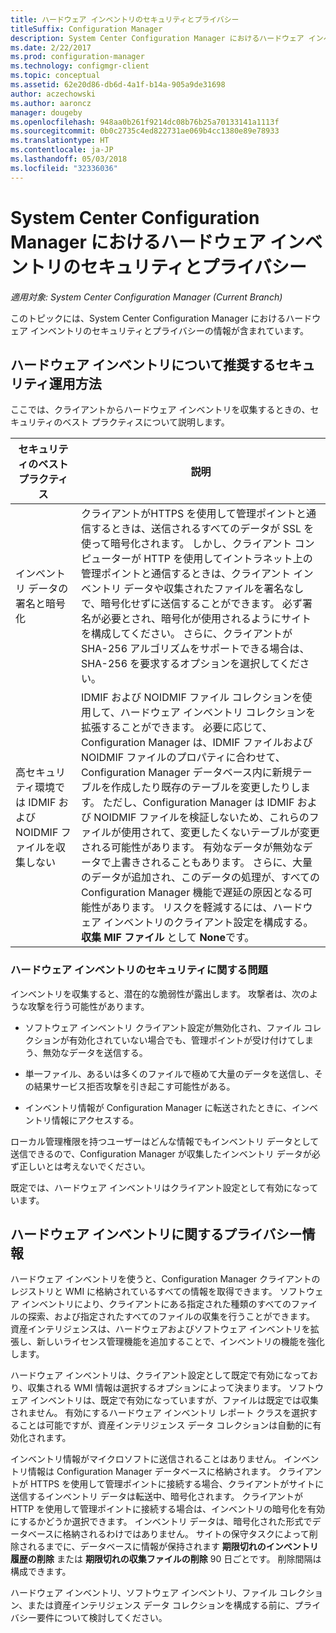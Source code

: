 ```yaml
---
title: ハードウェア インベントリのセキュリティとプライバシー
titleSuffix: Configuration Manager
description: System Center Configuration Manager におけるハードウェア インベントリのセキュリティとプライバシーの情報を確認します。
ms.date: 2/22/2017
ms.prod: configuration-manager
ms.technology: configmgr-client
ms.topic: conceptual
ms.assetid: 62e20d86-db6d-4a1f-b14a-905a9de31698
author: aczechowski
ms.author: aaroncz
manager: dougeby
ms.openlocfilehash: 948aa0b261f9214dc08b76b25a70133141a1113f
ms.sourcegitcommit: 0b0c2735c4ed822731ae069b4cc1380e89e78933
ms.translationtype: HT
ms.contentlocale: ja-JP
ms.lasthandoff: 05/03/2018
ms.locfileid: "32336036"
---
```

# <a name="security-and-privacy-for-hardware-inventory-in-system-center-configuration-manager"></a>System Center Configuration Manager におけるハードウェア インベントリのセキュリティとプライバシー

*適用対象: System Center Configuration Manager (Current Branch)*

このトピックには、System Center Configuration Manager におけるハードウェア インベントリのセキュリティとプライバシーの情報が含まれています。  

##  <a name="BKMK_Security_HardwareInventory"></a> ハードウェア インベントリについて推奨するセキュリティ運用方法  
 ここでは、クライアントからハードウェア インベントリを収集するときの、セキュリティのベスト プラクティスについて説明します。  

|セキュリティのベスト プラクティス|説明|  
|----------------------------|----------------------|  
|インベントリ データの署名と暗号化|クライアントがHTTPS を使用して管理ポイントと通信するときは、送信されるすべてのデータが SSL を使って暗号化されます。 しかし、クライアント コンピューターが HTTP を使用してイントラネット上の管理ポイントと通信するときは、クライアント インベントリ データや収集されたファイルを署名なしで、暗号化せずに送信することができます。 必ず署名が必要とされ、暗号化が使用されるようにサイトを構成してください。 さらに、クライアントが SHA-256 アルゴリズムをサポートできる場合は、SHA-256 を要求するオプションを選択してください。|  
|高セキュリティ環境では IDMIF および NOIDMIF ファイルを収集しない|IDMIF および NOIDMIF ファイル コレクションを使用して、ハードウェア インベントリ コレクションを拡張することができます。 必要に応じて、Configuration Manager は、IDMIF ファイルおよび NOIDMIF ファイルのプロパティに合わせて、Configuration Manager データベース内に新規テーブルを作成したり既存のテーブルを変更したりします。 ただし、Configuration Manager は IDMIF および NOIDMIF ファイルを検証しないため、これらのファイルが使用されて、変更したくないテーブルが変更される可能性があります。 有効なデータが無効なデータで上書きされることもあります。 さらに、大量のデータが追加され、このデータの処理が、すべての Configuration Manager 機能で遅延の原因となる可能性があります。 リスクを軽減するには、ハードウェア インベントリのクライアント設定を構成する。 **収集 MIF ファイル** として **None**です。|  

### <a name="security-issues-for-hardware-inventory"></a>ハードウェア インベントリのセキュリティに関する問題  
 インベントリを収集すると、潜在的な脆弱性が露出します。 攻撃者は、次のような攻撃を行う可能性があります。  

-   ソフトウェア インベントリ クライアント設定が無効化され、ファイル コレクションが有効化されていない場合でも、管理ポイントが受け付けてしまう、無効なデータを送信する。  

-   単一ファイル、あるいは多くのファイルで極めて大量のデータを送信し、その結果サービス拒否攻撃を引き起こす可能性がある。  

-   インベントリ情報が Configuration Manager に転送されたときに、インベントリ情報にアクセスする。  

 ローカル管理権限を持つユーザーはどんな情報でもインベントリ データとして送信できるので、Configuration Manager が収集したインベントリ データが必ず正しいとは考えないでください。  

 既定では、ハードウェア インベントリはクライアント設定として有効になっています。  

##  <a name="BKMK_Privacy_HardwareInventory"></a> ハードウェア インベントリに関するプライバシー情報  
 ハードウェア インベントリを使うと、Configuration Manager クライアントのレジストリと WMI に格納されているすべての情報を取得できます。 ソフトウェア インベントリにより、クライアントにある指定された種類のすべてのファイルの探索、および指定されたすべてのファイルの収集を行うことができます。 資産インテリジェンスは、ハードウェアおよびソフトウェア インベントリを拡張し、新しいライセンス管理機能を追加することで、インベントリの機能を強化します。  

 ハードウェア インベントリは、クライアント設定として既定で有効になっており、収集される WMI 情報は選択するオプションによって決まります。 ソフトウェア インベントリは、既定で有効になっていますが、ファイルは既定では収集されません。 有効にするハードウェア インベントリ レポート クラスを選択することは可能ですが、資産インテリジェンス データ コレクションは自動的に有効化されます。  

 インベントリ情報がマイクロソフトに送信されることはありません。 インベントリ情報は Configuration Manager データベースに格納されます。 クライアントが HTTPS を使用して管理ポイントに接続する場合、クライアントがサイトに送信するインベントリ データは転送中、暗号化されます。 クライアントが HTTP を使用して管理ポイントに接続する場合は、インベントリの暗号化を有効にするかどうか選択できます。 インベントリ データは、暗号化された形式でデータベースに格納されるわけではありません。 サイトの保守タスクによって削除されるまでに、データベースに情報が保持されます **期限切れのインベントリ履歴の削除** または **期限切れの収集ファイルの削除** 90 日ごとです。 削除間隔は構成できます。  

 ハードウェア インベントリ、ソフトウェア インベントリ、ファイル コレクション、または資産インテリジェンス データ コレクションを構成する前に、プライバシー要件について検討してください。  
